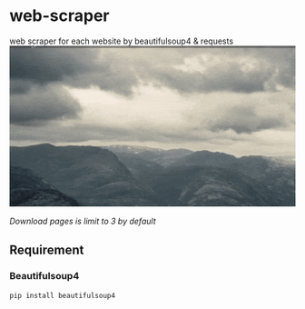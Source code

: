 # web-scraper
web scraper for each website by beautifulsoup4 & requests
![img](https://github.com/nacs-970/web-scraper/blob/main/vid/demo.gif)

*Download pages is limit to 3 by default*

## Requirement
### Beautifulsoup4
```
pip install beautifulsoup4
```
